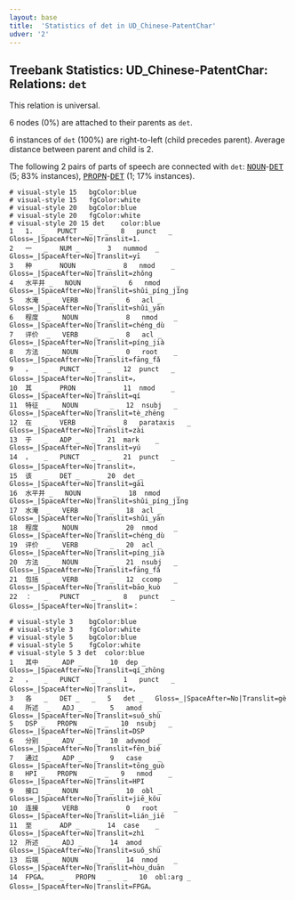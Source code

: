 ```yaml
---
layout: base
title:  'Statistics of det in UD_Chinese-PatentChar'
udver: '2'
---
```


## Treebank Statistics: UD_Chinese-PatentChar: Relations: `det`

This relation is universal.

6 nodes (0%) are attached to their parents as `det`.

6 instances of `det` (100%) are right-to-left (child precedes parent).
Average distance between parent and child is 2.

The following 2 pairs of parts of speech are connected with `det`: <tt><a href="zh_patentchar-pos-NOUN.html">NOUN</a></tt>-<tt><a href="zh_patentchar-pos-DET.html">DET</a></tt> (5; 83% instances), <tt><a href="zh_patentchar-pos-PROPN.html">PROPN</a></tt>-<tt><a href="zh_patentchar-pos-DET.html">DET</a></tt> (1; 17% instances).


~~~ conllu
# visual-style 15	bgColor:blue
# visual-style 15	fgColor:white
# visual-style 20	bgColor:blue
# visual-style 20	fgColor:white
# visual-style 20 15 det	color:blue
1	1.	_	PUNCT	_	_	8	punct	_	Gloss=_|SpaceAfter=No|Translit=1.
2	一	_	NUM	_	_	3	nummod	_	Gloss=_|SpaceAfter=No|Translit=yī
3	种	_	NOUN	_	_	8	nmod	_	Gloss=_|SpaceAfter=No|Translit=zhǒng
4	水平井	_	NOUN	_	_	6	nmod	_	Gloss=_|SpaceAfter=No|Translit=shǔi_píng_jǐng
5	水淹	_	VERB	_	_	6	acl	_	Gloss=_|SpaceAfter=No|Translit=shǔi_yān
6	程度	_	NOUN	_	_	8	nmod	_	Gloss=_|SpaceAfter=No|Translit=chéng_dù
7	评价	_	VERB	_	_	8	acl	_	Gloss=_|SpaceAfter=No|Translit=píng_jià
8	方法	_	NOUN	_	_	0	root	_	Gloss=_|SpaceAfter=No|Translit=fāng_fǎ
9	，	_	PUNCT	_	_	12	punct	_	Gloss=_|SpaceAfter=No|Translit=，
10	其	_	PRON	_	_	11	nmod	_	Gloss=_|SpaceAfter=No|Translit=qí
11	特征	_	NOUN	_	_	12	nsubj	_	Gloss=_|SpaceAfter=No|Translit=tè_zhēng
12	在	_	VERB	_	_	8	parataxis	_	Gloss=_|SpaceAfter=No|Translit=zài
13	于	_	ADP	_	_	21	mark	_	Gloss=_|SpaceAfter=No|Translit=yú
14	，	_	PUNCT	_	_	21	punct	_	Gloss=_|SpaceAfter=No|Translit=，
15	该	_	DET	_	_	20	det	_	Gloss=_|SpaceAfter=No|Translit=gāi
16	水平井	_	NOUN	_	_	18	nmod	_	Gloss=_|SpaceAfter=No|Translit=shǔi_píng_jǐng
17	水淹	_	VERB	_	_	18	acl	_	Gloss=_|SpaceAfter=No|Translit=shǔi_yān
18	程度	_	NOUN	_	_	20	nmod	_	Gloss=_|SpaceAfter=No|Translit=chéng_dù
19	评价	_	VERB	_	_	20	acl	_	Gloss=_|SpaceAfter=No|Translit=píng_jià
20	方法	_	NOUN	_	_	21	nsubj	_	Gloss=_|SpaceAfter=No|Translit=fāng_fǎ
21	包括	_	VERB	_	_	12	ccomp	_	Gloss=_|SpaceAfter=No|Translit=bāo_kuò
22	：	_	PUNCT	_	_	8	punct	_	Gloss=_|SpaceAfter=No|Translit=：

~~~


~~~ conllu
# visual-style 3	bgColor:blue
# visual-style 3	fgColor:white
# visual-style 5	bgColor:blue
# visual-style 5	fgColor:white
# visual-style 5 3 det	color:blue
1	其中	_	ADP	_	_	10	dep	_	Gloss=_|SpaceAfter=No|Translit=qí_zhōng
2	，	_	PUNCT	_	_	1	punct	_	Gloss=_|SpaceAfter=No|Translit=，
3	各	_	DET	_	_	5	det	_	Gloss=_|SpaceAfter=No|Translit=gè
4	所述	_	ADJ	_	_	5	amod	_	Gloss=_|SpaceAfter=No|Translit=suǒ_shù
5	DSP	_	PROPN	_	_	10	nsubj	_	Gloss=_|SpaceAfter=No|Translit=DSP
6	分别	_	ADV	_	_	10	advmod	_	Gloss=_|SpaceAfter=No|Translit=fēn_bié
7	通过	_	ADP	_	_	9	case	_	Gloss=_|SpaceAfter=No|Translit=tōng_guò
8	HPI	_	PROPN	_	_	9	nmod	_	Gloss=_|SpaceAfter=No|Translit=HPI
9	接口	_	NOUN	_	_	10	obl	_	Gloss=_|SpaceAfter=No|Translit=jiē_kǒu
10	连接	_	VERB	_	_	0	root	_	Gloss=_|SpaceAfter=No|Translit=lián_jiē
11	至	_	ADP	_	_	14	case	_	Gloss=_|SpaceAfter=No|Translit=zhì
12	所述	_	ADJ	_	_	14	amod	_	Gloss=_|SpaceAfter=No|Translit=suǒ_shù
13	后端	_	NOUN	_	_	14	nmod	_	Gloss=_|SpaceAfter=No|Translit=hòu_duān
14	FPGA。	_	PROPN	_	_	10	obl:arg	_	Gloss=_|SpaceAfter=No|Translit=FPGA。

~~~



